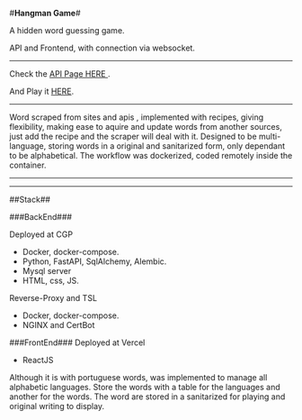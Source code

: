 #**Hangman Game**#

A hidden word guessing game.

API and Frontend, with connection via websocket.
_____

Check the [ API Page HERE ](https://horvat-projects.xyz).

And Play it [HERE](https://hangman-chi.vercel.app/).

_________

Word scraped from sites and apis , implemented with recipes, giving flexibility, making ease to aquire and update words from another sources, just add the recipe and the scraper will deal with it.
Designed to be multi-language, storing words in a original and sanitarized form, only dependant to be alphabetical.
The workflow was dockerized, coded remotely inside the container.
_________
_________

##Stack##

###BackEnd###

Deployed at CGP
* Docker, docker-compose.
* Python, FastAPI, SqlAlchemy, Alembic.
* Mysql server
* HTML, css, JS.

Reverse-Proxy and TSL
* Docker, docker-compose.
* NGINX and CertBot


###FrontEnd###
Deployed at Vercel
* ReactJS

Although it is with portuguese words, was implemented to manage all alphabetic languages. 
Store the words with a table for the languages and another for the words. The word are stored in a sanitarized for playing and original writing to display.
